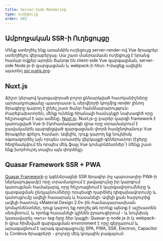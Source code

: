 ```yaml
---
title: Server-Side Rendering
type: ուղեցույց
order: 503
---
```


## Ամբողջական SSR-ի Ուղեցույցը

Մենք ստեղծել ենք առանձին ուղեցույց server-render-ով Vue ծրագրեր ստեղծելու վերաբերյալ։ Սա շատ մանրամասն ուղեցույց է նրանց համար ովքեր արդեն ծանոթ են client-side Vue զարգացման, server-side Node.js-ի զարգացման և webpack-ի հետ։ Իմացեք ավելին այստեղ [ssr.vuejs.org](https://ssr.vuejs.org/)։

## Nuxt.js

Ճիշտ կերպով կարգավորած բոլոր քննարկված հատկանիշները արտադրությանը պատրաստ և սերվեռրի կողմից render լինող ծրագիրը կարող է լինել շատ ծանր հանձնարարություն։ Բարեբախտորեն, մենք ունենք հիանալի համայնքի նախագիծ որը հեշտացում է այս ամենը․ [Nuxt.js](https://nuxtjs.org/)։ Nuxt.js-ը բարձր կարգի framework է կառուցված Vue-ի էկոհամակարգի վրա որը տրամադրում է բավականին պարզեցված զարգացման փորձ համընդհանուր Vue ծրագրեր գրելու համար։ Ավելին, դուք կարող եք նույնիսկ օգտագործել այն որպես ստատիկ վեբկայքի գեներատոր (էջերը հեղինակվում են որպես մեկ ֆայլ Vue կոմպոնենտներ՜) Մենք շատ ենք խորհուրդ տալիս այն փորձելը։

## Quasar Framework SSR + PWA

[Quasar Framework](https://quasar.dev)-ը կգեներացնի SSR ծրագիր (ոչ պարտադիր PWA-ի ներկայությամբ) որը տրամադրում է լավագույնը իր կարգում կառուցման համակարգ, որը հեշտացնում է կարգավորումները և զարգացման ընդլայնումները որպեսզի դարձնել դիզայնավորումը և կառուցումը ավելի հասարակ և հասանելի։ Ավելի քան հարյուրից ավելի հատուկ «Material Design 2.0»-ին համապատասխան կոմպոնենտներ, դուք կարող եք որոշել թե որոնք պետք է աշխատեն սեռվեռում, և որոնք հասանելի կլինեն բրաուզերում - և նույնիսկ կառավարել `<meta>` tag-երը ձեր կայքի։ Quasar-ը node.js-ի և webpack-ի վրա հիմնված զարգացման environment է որը գերլարում և արագացնում է արագ զարգացումը SPA, PWA, SSR, Electron, Capacitor և Cordova ծրագրերի - բոլորը մեկ կոդային բազայում։
